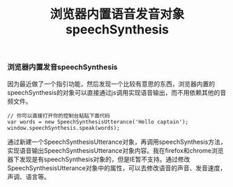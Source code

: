 ﻿--- 
layout: post
title: 浏览器内置语音发音对象speechSynthesis
---

### 浏览器内置发音speechSynthesis

因为最近做了一个指引功能，然后发现一个比较有意思的东西，浏览器内置的speechSynthesis的对象可以直接通过js调用实现语音输出，而不用依赖其他的音频文件。

~~~
// 你可以直接打开你的控制台粘贴下面代码
var words = new SpeechSynthesisUtterance('Hello captain');
window.speechSynthesis.speak(words);
~~~
通过新建一个SpeechSynthesisUtterance对象，再调用speechSynthesis方法，实现语音输出SpeechSynthesisUtterance对象内容。我在firefox和chrome浏览器下发现是有speechSynthesis对象的，但是IE暂不支持。通过修改SpeechSynthesisUtterance对象中的属性，可以去修改语音的声音、发音速度，声调、语言等。

